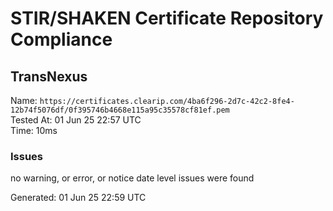 # STIR/SHAKEN Certificate Repository Compliance

## TransNexus

Name: `https://certificates.clearip.com/4ba6f296-2d7c-42c2-8fe4-12b74f5076df/0f395746b4668e115a95c35578cf81ef.pem`\
Tested At: 01 Jun 25 22:57 UTC\
Time: 10ms

### Issues

no warning, or error, or notice date level issues were found

Generated: 01 Jun 25 22:59 UTC